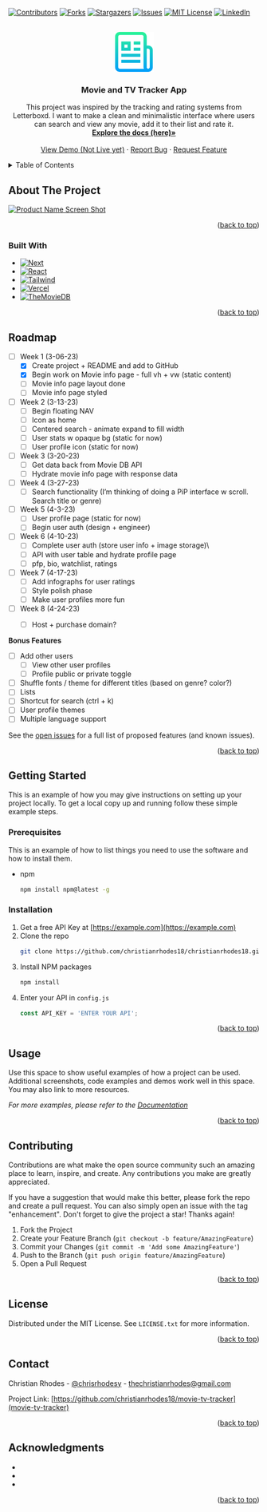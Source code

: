 <a name="readme-top"></a>

<!-- PROJECT SHIELDS -->
<!--
*** I'm using markdown "reference style" links for readability.
*** Reference links are enclosed in brackets [ ] instead of parentheses ( ).
*** See the bottom of this document for the declaration of the reference variables
*** for contributors-url, forks-url, etc. This is an optional, concise syntax you may use.
*** https://www.markdownguide.org/basic-syntax/#reference-style-links
-->
[![Contributors][contributors-shield]][contributors-url]
[![Forks][forks-shield]][forks-url]
[![Stargazers][stars-shield]][stars-url]
[![Issues][issues-shield]][issues-url]
[![MIT License][license-shield]][license-url]
[![LinkedIn][linkedin-shield]][linkedin-url]



<!-- PROJECT LOGO -->
<br />
<div align="center">
  <a href="https://github.com/christianrhodes18/movie-tv-tracker">
    <img src="README_images/logo.png" alt="Logo" width="80" height="80">
  </a>

<h3 align="center">Movie and TV Tracker App</h3>

  <p align="center">
    This project was inspired by the tracking and rating systems from Letterboxd. I want to make a clean and minimalistic interface where users can search and view any movie, add it to their list and rate it. 
    <br />
    <a href="https://github.com/christianrhodes18/movie-tv-tracker"><strong>Explore the docs (here)»</strong></a>
    <br />
    <br />
    <a href="">View Demo (Not Live yet)</a>
    ·
    <a href="https://github.com/christianrhodes18/movie-tv-tracker/issues">Report Bug</a>
    ·
    <a href="https://github.com/christianrhodes18/movie-tv-tracker/issues">Request Feature</a>
  </p>
</div>



<!-- TABLE OF CONTENTS -->
<details>
  <summary>Table of Contents</summary>
  <ol>
    <li>
      <a href="#about-the-project">About The Project</a>
      <ul>
        <li><a href="#built-with">Built With</a></li>
      </ul>
    </li>
    <li>
      <a href="#getting-started">Getting Started</a>
      <ul>
        <li><a href="#prerequisites">Prerequisites</a></li>
        <li><a href="#installation">Installation</a></li>
      </ul>
    </li>
    <li><a href="#usage">Usage</a></li>
    <li><a href="#roadmap">Roadmap</a></li>
    <li><a href="#contributing">Contributing</a></li>
    <li><a href="#license">License</a></li>
    <li><a href="#contact">Contact</a></li>
    <li><a href="#acknowledgments">Acknowledgments</a></li>
  </ol>
</details>



<!-- ABOUT THE PROJECT -->
## About The Project

[![Product Name Screen Shot][product-screenshot]](https://github.com/christianrhodes18/movie-tv-tracker/README_images/screenshot.png)


<p align="right">(<a href="#readme-top">back to top</a>)</p>

### Built With

* [![Next][Next.js]][Next-url]
* [![React][React.js]][React-url]
* [![Tailwind][Tailwind]][Tailwind-url]
* [![Vercel][Vercel]][Vercel-url]
* [![TheMovieDB][TheMovieDB]][TheMovieDB-url]


<p align="right">(<a href="#readme-top">back to top</a>)</p>



<!-- ROADMAP -->
## Roadmap

- [ ] Week 1 (3-06-23)
    - [x] Create project + README and add to GitHub
    - [x] Begin work on Movie info page - full vh + vw (static content)
    - [ ] Movie info page layout done
    - [ ] Movie info page styled
- [ ] Week 2 (3-13-23)
    - [ ] Begin floating NAV
    - [ ] Icon as home
    - [ ] Centered search - animate expand to fill width
    - [ ] User stats w opaque bg (static for now)
    - [ ] User profile icon (static for now)
- [ ] Week 3 (3-20-23)
    - [ ] Get data back from Movie DB API
    - [ ] Hydrate movie info page with response data
- [ ] Week 4 (3-27-23)
    - [ ] Search functionality (I’m thinking of doing a PiP interface w scroll. Search title or genre)
- [ ] Week 5 (4-3-23)
    - [ ] User profile page (static for now)
    - [ ] Begin user auth (design + engineer)
- [ ] Week 6 (4-10-23)
    - [ ] Complete user auth (store user info + image storage)\
    - [ ] API with user table and hydrate profile page
    - [ ] pfp, bio, watchlist, ratings
- [ ] Week 7 (4-17-23)
    - [ ] Add infographs for user ratings
    - [ ] Style polish phase
    - [ ] Make user profiles more fun
- [ ] Week 8 (4-24-23)
    - [ ] Host + purchase domain?


**Bonus Features**
- [ ] Add other users
    - [ ] View other user profiles
    - [ ] Profile public or private toggle
- [ ] Shuffle fonts / theme for different titles (based on genre? color?)
- [ ] Lists
- [ ] Shortcut for search (ctrl + k)
- [ ] User profile themes
- [ ] Multiple language support

See the [open issues](https://github.com/christianrhodes18/movie-tv-tracker/issues) for a full list of proposed features (and known issues).

<p align="right">(<a href="#readme-top">back to top</a>)</p>


<!-- GETTING STARTED -->
## Getting Started

This is an example of how you may give instructions on setting up your project locally.
To get a local copy up and running follow these simple example steps.

### Prerequisites

This is an example of how to list things you need to use the software and how to install them.
* npm
  ```sh
  npm install npm@latest -g
  ```

### Installation

1. Get a free API Key at [https://example.com](https://example.com)
2. Clone the repo
   ```sh
   git clone https://github.com/christianrhodes18/christianrhodes18.git
   ```
3. Install NPM packages
   ```sh
   npm install
   ```
4. Enter your API in `config.js`
   ```js
   const API_KEY = 'ENTER YOUR API';
   ```

<p align="right">(<a href="#readme-top">back to top</a>)</p>



<!-- USAGE EXAMPLES -->
## Usage

Use this space to show useful examples of how a project can be used. Additional screenshots, code examples and demos work well in this space. You may also link to more resources.

_For more examples, please refer to the [Documentation](https://example.com)_

<p align="right">(<a href="#readme-top">back to top</a>)</p>


<!-- CONTRIBUTING -->
## Contributing

Contributions are what make the open source community such an amazing place to learn, inspire, and create. Any contributions you make are greatly appreciated.

If you have a suggestion that would make this better, please fork the repo and create a pull request. You can also simply open an issue with the tag "enhancement".
Don't forget to give the project a star! Thanks again!

1. Fork the Project
2. Create your Feature Branch (`git checkout -b feature/AmazingFeature`)
3. Commit your Changes (`git commit -m 'Add some AmazingFeature'`)
4. Push to the Branch (`git push origin feature/AmazingFeature`)
5. Open a Pull Request

<p align="right">(<a href="#readme-top">back to top</a>)</p>



<!-- LICENSE -->
## License

Distributed under the MIT License. See `LICENSE.txt` for more information.

<p align="right">(<a href="#readme-top">back to top</a>)</p>



<!-- CONTACT -->
## Contact

Christian Rhodes - [@chrisrhodesy](https://twitter.com/chrisrhodesy) - thechristianrhodes@gmail.com

Project Link: [https://github.com/christianrhodes18/movie-tv-tracker](movie-tv-tracker)

<p align="right">(<a href="#readme-top">back to top</a>)</p>



<!-- ACKNOWLEDGMENTS -->
## Acknowledgments

* []()
* []()
* []()

<p align="right">(<a href="#readme-top">back to top</a>)</p>



<!-- MARKDOWN LINKS & IMAGES -->
<!-- https://www.markdownguide.org/basic-syntax/#reference-style-links -->
[contributors-shield]: https://img.shields.io/github/contributors/christianrhodes18/christianrhodes18.svg?style=for-the-badge
[contributors-url]: https://github.com/christianrhodes18/movie-tv-tracker/graphs/contributors
[forks-shield]: https://img.shields.io/github/forks/christianrhodes18/christianrhodes18.svg?style=for-the-badge
[forks-url]: https://github.com/christianrhodes18/movie-tv-tracker/network/members
[stars-shield]: https://img.shields.io/github/stars/christianrhodes18/christianrhodes18.svg?style=for-the-badge
[stars-url]: https://github.com/christianrhodes18/movie-tv-tracker/stargazers
[issues-shield]: https://img.shields.io/github/issues/christianrhodes18/christianrhodes18.svg?style=for-the-badge
[issues-url]: https://github.com/christianrhodes18/movie-tv-tracker/issues
[license-shield]: https://img.shields.io/github/license/christianrhodes18/christianrhodes18.svg?style=for-the-badge
[license-url]: https://github.com/christianrhodes18/movie-tv-tracker/blob/master/LICENSE.txt
[linkedin-shield]: https://img.shields.io/badge/-LinkedIn-black.svg?style=for-the-badge&logo=linkedin&colorB=555
[linkedin-url]: https://linkedin.com/in/christianrhodes18
[product-screenshot]: https://github.com/christianrhodes18/movie-tv-tracker/README_images/screenshot.png
[Next.js]: https://img.shields.io/badge/next.js-000000?style=for-the-badge&logo=nextdotjs&logoColor=white
[Next-url]: https://nextjs.org/
[React.js]: https://img.shields.io/badge/React-20232A?style=for-the-badge&logo=react&logoColor=61DAFB
[React-url]: https://reactjs.org/
[Tailwind]: https://img.shields.io/badge/Tailwind-styling-blue?style=for-the-badge&logo=appveyor
[Tailwind-url]: https://tailwindcss.com/
[TheMovieDB]: https://img.shields.io/badge/TheMovieDB-movie_api-yellowgreen?style=for-the-badge&logo=appveyor
[TheMovieDB-url]: https://www.themoviedb.org/documentation/api
[Vercel]: https://img.shields.io/badge/Vercel-hosting_cd+cd-blueviolet?style=for-the-badge&logo=appveyor
[Vercel-url]: https://vercel.com/

[Svelte.dev]: https://img.shields.io/badge/Svelte-4A4A55?style=for-the-badge&logo=svelte&logoColor=FF3E00
[Svelte-url]: https://svelte.dev/
[Laravel.com]: https://img.shields.io/badge/Laravel-FF2D20?style=for-the-badge&logo=laravel&logoColor=white
[Laravel-url]: https://laravel.com
[Bootstrap.com]: https://img.shields.io/badge/Bootstrap-563D7C?style=for-the-badge&logo=bootstrap&logoColor=white
[Bootstrap-url]: https://getbootstrap.com
[JQuery.com]: https://img.shields.io/badge/jQuery-0769AD?style=for-the-badge&logo=jquery&logoColor=white
[JQuery-url]: https://jquery.com 
